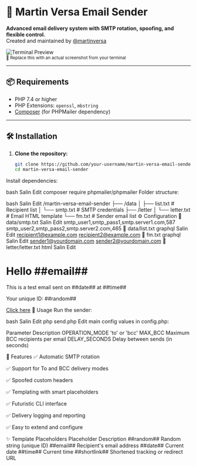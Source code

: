 # 🔮 Martin Versa Email Sender

**Advanced email delivery system with SMTP rotation, spoofing, and flexible control.**  
Created and maintained by [@martinversa](https://t.me/martinversa)

![Terminal Preview](https://i.imgur.com/example-image.png)  
<sub>📸 Replace this with an actual screenshot from your terminal</sub>

---

## 📦 Requirements

- PHP 7.4 or higher
- PHP Extensions: `openssl`, `mbstring`
- [Composer](https://getcomposer.org/) (for PHPMailer dependency)

---

## 🛠️ Installation

1. **Clone the repository:**
   ```bash
   git clone https://github.com/your-username/martin-versa-email-sender.git
   cd martin-versa-email-sender
Install dependencies:

bash
Salin
Edit
composer require phpmailer/phpmailer
Folder structure:

bash
Salin
Edit
/martin-versa-email-sender
├── /data
│   ├── list.txt       # Recipient list
│   └── smtp.txt       # SMTP credentials
├── /letter
│   └── letter.txt     # Email HTML template
└── fm.txt             # Sender email list
⚙️ Configuration
📄 data/smtp.txt
Salin
Edit
smtp_user1,smtp_pass1,smtp.server1.com,587
smtp_user2,smtp_pass2,smtp.server2.com,465
📄 data/list.txt
graphql
Salin
Edit
recipient1@example.com
recipient2@example.com
📄 fm.txt
graphql
Salin
Edit
sender1@yourdomain.com
sender2@yourdomain.com
📄 letter/letter.txt
html
Salin
Edit
<!DOCTYPE html>
<html>
<body>
  <h1>Hello ##email##</h1>
  <p>This is a test email sent on ##date## at ##time##</p>
  <p>Your unique ID: ##random##</p>
  <a href="##shortlink##">Click here</a>
</body>
</html>
🚀 Usage
Run the sender:

bash
Salin
Edit
php send.php
Edit main config values in config.php:

Parameter	Description
OPERATION_MODE	'to' or 'bcc'
MAX_BCC	Maximum BCC recipients per email
DELAY_SECONDS	Delay between sends (in seconds)

🌟 Features
✅ Automatic SMTP rotation

✅ Support for To and BCC delivery modes

✅ Spoofed custom headers

✅ Templating with smart placeholders

✅ Futuristic CLI interface

✅ Delivery logging and reporting

✅ Easy to extend and configure

✨ Template Placeholders
Placeholder	Description
##random##	Random string (unique ID)
##email##	Recipient's email address
##date##	Current date
##time##	Current time
##shortlink##	Shortened tracking or redirect URL
